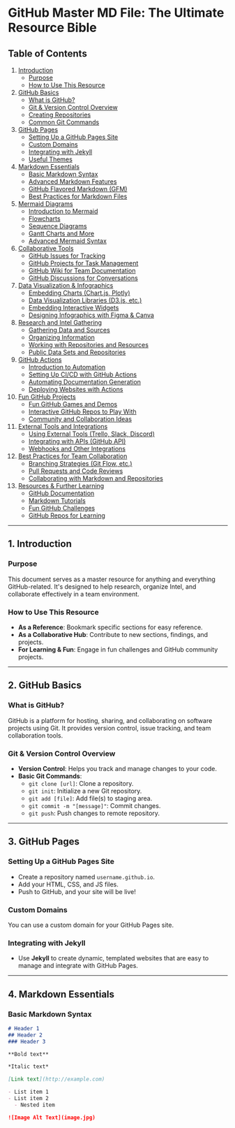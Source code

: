 # GitHub Master MD File: The Ultimate Resource Bible

## Table of Contents

1. [Introduction](#introduction)
   - [Purpose](#purpose)
   - [How to Use This Resource](#how-to-use-this-resource)
2. [GitHub Basics](#github-basics)
   - [What is GitHub?](#what-is-github)
   - [Git & Version Control Overview](#git-version-control-overview)
   - [Creating Repositories](#creating-repositories)
   - [Common Git Commands](#common-git-commands)
3. [GitHub Pages](#github-pages)
   - [Setting Up a GitHub Pages Site](#setting-up-a-github-pages-site)
   - [Custom Domains](#custom-domains)
   - [Integrating with Jekyll](#integrating-with-jekyll)
   - [Useful Themes](#useful-themes)
4. [Markdown Essentials](#markdown-essentials)
   - [Basic Markdown Syntax](#basic-markdown-syntax)
   - [Advanced Markdown Features](#advanced-markdown-features)
   - [GitHub Flavored Markdown (GFM)](#github-flavored-markdown-gfm)
   - [Best Practices for Markdown Files](#best-practices-for-markdown-files)
5. [Mermaid Diagrams](#mermaid-diagrams)
   - [Introduction to Mermaid](#introduction-to-mermaid)
   - [Flowcharts](#flowcharts)
   - [Sequence Diagrams](#sequence-diagrams)
   - [Gantt Charts and More](#gantt-charts-and-more)
   - [Advanced Mermaid Syntax](#advanced-mermaid-syntax)
6. [Collaborative Tools](#collaborative-tools)
   - [GitHub Issues for Tracking](#github-issues-for-tracking)
   - [GitHub Projects for Task Management](#github-projects-for-task-management)
   - [GitHub Wiki for Team Documentation](#github-wiki-for-team-documentation)
   - [GitHub Discussions for Conversations](#github-discussions-for-conversations)
7. [Data Visualization & Infographics](#data-visualization-infographics)
   - [Embedding Charts (Chart.js, Plotly)](#embedding-charts-chartjs-plotly)
   - [Data Visualization Libraries (D3.js, etc.)](#data-visualization-libraries-d3js-etc)
   - [Embedding Interactive Widgets](#embedding-interactive-widgets)
   - [Designing Infographics with Figma & Canva](#designing-infographics-with-figma-canva)
8. [Research and Intel Gathering](#research-and-intel-gathering)
   - [Gathering Data and Sources](#gathering-data-and-sources)
   - [Organizing Information](#organizing-information)
   - [Working with Repositories and Resources](#working-with-repositories-and-resources)
   - [Public Data Sets and Repositories](#public-data-sets-and-repositories)
9. [GitHub Actions](#github-actions)
   - [Introduction to Automation](#introduction-to-automation)
   - [Setting Up CI/CD with GitHub Actions](#setting-up-cicd-with-github-actions)
   - [Automating Documentation Generation](#automating-documentation-generation)
   - [Deploying Websites with Actions](#deploying-websites-with-actions)
10. [Fun GitHub Projects](#fun-github-projects)
    - [Fun GitHub Games and Demos](#fun-github-games-and-demos)
    - [Interactive GitHub Repos to Play With](#interactive-github-repos-to-play-with)
    - [Community and Collaboration Ideas](#community-and-collaboration-ideas)
11. [External Tools and Integrations](#external-tools-and-integrations)
    - [Using External Tools (Trello, Slack, Discord)](#using-external-tools-trello-slack-discord)
    - [Integrating with APIs (GitHub API)](#integrating-with-apis-github-api)
    - [Webhooks and Other Integrations](#webhooks-and-other-integrations)
12. [Best Practices for Team Collaboration](#best-practices-for-team-collaboration)
    - [Branching Strategies (Git Flow, etc.)](#branching-strategies-git-flow-etc)
    - [Pull Requests and Code Reviews](#pull-requests-and-code-reviews)
    - [Collaborating with Markdown and Repositories](#collaborating-with-markdown-and-repositories)
13. [Resources & Further Learning](#resources-further-learning)
    - [GitHub Documentation](#github-documentation)
    - [Markdown Tutorials](#markdown-tutorials)
    - [Fun GitHub Challenges](#fun-github-challenges)
    - [GitHub Repos for Learning](#github-repos-for-learning)

---

## 1. **Introduction**

### Purpose
This document serves as a master resource for anything and everything GitHub-related. It's designed to help research, organize Intel, and collaborate effectively in a team environment.

### How to Use This Resource
- **As a Reference**: Bookmark specific sections for easy reference.
- **As a Collaborative Hub**: Contribute to new sections, findings, and projects. 
- **For Learning & Fun**: Engage in fun challenges and GitHub community projects.

---

## 2. **GitHub Basics**

### What is GitHub?
GitHub is a platform for hosting, sharing, and collaborating on software projects using Git. It provides version control, issue tracking, and team collaboration tools.

### Git & Version Control Overview
- **Version Control**: Helps you track and manage changes to your code.
- **Basic Git Commands**:
  - `git clone [url]`: Clone a repository.
  - `git init`: Initialize a new Git repository.
  - `git add [file]`: Add file(s) to staging area.
  - `git commit -m "[message]"`: Commit changes.
  - `git push`: Push changes to remote repository.

---

## 3. **GitHub Pages**

### Setting Up a GitHub Pages Site
- Create a repository named `username.github.io`.
- Add your HTML, CSS, and JS files.
- Push to GitHub, and your site will be live!

### Custom Domains
You can use a custom domain for your GitHub Pages site.

### Integrating with Jekyll
- Use **Jekyll** to create dynamic, templated websites that are easy to manage and integrate with GitHub Pages.

---

## 4. **Markdown Essentials**

### Basic Markdown Syntax
```markdown
# Header 1
## Header 2
### Header 3

**Bold text**

*Italic text*

[Link text](http://example.com)

- List item 1
- List item 2
  - Nested item

![Image Alt Text](image.jpg)
